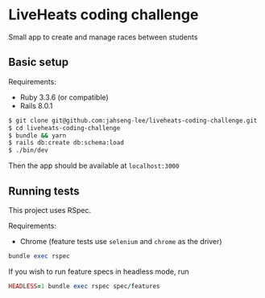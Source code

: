 # LiveHeats coding challenge

Small app to create and manage races between students

## Basic setup

Requirements:

* Ruby 3.3.6 (or compatible)
* Rails 8.0.1

```bash
$ git clone git@github.com:jahseng-lee/liveheats-coding-challenge.git
$ cd liveheats-coding-challenge
$ bundle && yarn
$ rails db:create db:schema:load
$ ./bin/dev
```

Then the app should be available at `localhost:3000`

## Running tests

This project uses RSpec.

Requirements:
* Chrome (feature tests use `selenium` and `chrome` as the driver)

```ruby
bundle exec rspec
```

If you wish to run feature specs in headless mode, run
```ruby
HEADLESS=1 bundle exec rspec spec/features
```
